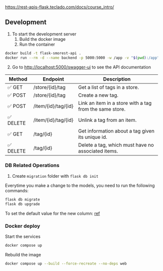 https://rest-apis-flask.teclado.com/docs/course_intro/


## Development

1. To start the development server
   1. Build the docker image
   2. Run the container

```sh
docker build -t flask-smorest-api .
docker run --rm -d --name backend -p 5000:5000 -w /app -v "$(pwd):/app" flask-smorest-api sh -c "flask run --host 0.0.0.0"
```

2. Go to <http://localhost:5000/swagger-ui> to see the API documentation

| Method   | Endpoint            | Description                                             |
| -------- | ------------------- | ------------------------------------------------------- |
| ✅ GET    | /store/{id}/tag     | Get a list of tags in a store.                          |
| ✅ POST   | /store/{id}/tag     | Create a new tag.                                       |
| ✅ POST   | /item/{id}/tag/{id} | Link an item in a store with a tag from the same store. |
| ✅ DELETE | /item/{id}/tag/{id} | Unlink a tag from an item.                              |
| ✅ GET    | /tag/{id}           | Get information about a tag given its unique id.        |
| ✅ DELETE | /tag/{id}           | Delete a tag, which must have no associated items.      |

### DB Related Operations

1. Create `migration` folder with `flask db init`

Everytime you make a change to the models, you need to run the following commands:

```sh
flask db migrate
flask db upgrade
```

To set the default value for the new column: [ref](https://rest-apis-flask.teclado.com/docs/flask_migrate/manually_review_modify_migrations/)

### Docker deploy

Start the services

```sh
docker compose up
```

Rebuild the image

```sh
docker compose up --build --force-recreate --no-deps web
```


